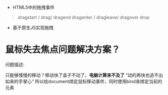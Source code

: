 - HTML5中的拖拽事件
> dragstart / drag/ dragend
> dragenter / dragleave/ dragover
> drop

- 基于原生JS实现拖拽

<!-- setCapture
releaseCapture
在chrome不支持 -->

<!-- 谷歌浏览器中解决焦点丢失问题 -->
<!-- 给document绑定 -->
<!-- this为document,如何解决？ -->


# 鼠标失去焦点问题解决方案？
问题描述:


只能够慢慢的移动？移动快了盒子不动了，**电脑计算来不及了**
”动的再快也逃不出如来的手掌心“
所以给document绑定鼠标移动事件，同时使用bind来绑定当前的元素